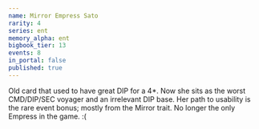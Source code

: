```yaml
---
name: Mirror Empress Sato
rarity: 4
series: ent
memory_alpha: ent
bigbook_tier: 13
events: 8
in_portal: false
published: true
---
```


Old card that used to have great DIP for a 4*. Now she sits as the worst CMD/DIP/SEC voyager and an irrelevant DIP base. Her path to usability is the rare event bonus; mostly from the Mirror trait. No longer the only Empress in the game. :(
